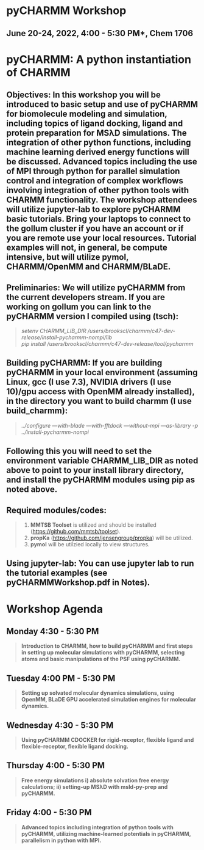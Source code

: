 # pyCHARMM Workshop
## June 20-24, 2022, 4:00 - 5:30 PM*, Chem 1706

# pyCHARMM: A python instantiation of CHARMM

## Objectives: In this workshop you will be introduced to basic setup and use of pyCHARMM for biomolecule modeling and simulation, including topics of ligand docking, ligand and protein preparation for MSλD simulations. The integration of other python functions, including machine learning derived energy functions will be discussed. Advanced topics including the use of MPI through python for parallel simulation control and integration of complex workflows involving integration of other python tools with CHARMM functionality. The workshop attendees will utilize jupyter-lab to explore pyCHARMM basic tutorials. Bring your laptops to connect to the gollum cluster if you have an account or if you are remote use your local resources. Tutorial examples will not, in general, be compute intensive, but will utilize pymol, CHARMM/OpenMM and CHARMM/BLaDE.

## Preliminaries: We will utilize pyCHARMM from the current developers stream. If you are working on gollum you can link to the pyCHARMM version I compiled using (tsch):
> _setenv CHARMM_LIB_DIR /users/brookscl/charmm/c47-dev-release/install-pycharmm-nompi/lib_<br>
>  _pip install /users/brookscl/charmm/c47-dev-release/tool/pycharmm_

## Building pyCHARMM: If you are building pyCHARMM in your local environment (assuming Linux, gcc (I use 7.3), NVIDIA drivers (I use 10)/gpu access with OpenMM already installed), in the directory you want to build charmm (I use build_charmm):
> _../configure —with-blade —with-fftdock —without-mpi —as-library -p ../install-pycharmm-nompi_

## Following this you will need to set the environment variable __CHARMM_LIB_DIR__ as noted above to point to your install library directory, and install the pyCHARMM modules using pip as noted above.

## Required modules/codes: 
> 1. __MMTSB Toolset__ is utilized and should be installed (https://github.com/mmtsb/toolset).
> 2. __propKa__ (https://github.com/jensengroup/propka) will be utilized.
> 3. __pymol__ will be utilzied locally to view structures.

## Using jupyter-lab: You can use jupyter lab to run the tutorial examples (see pyCHARMMWorkshop.pdf in Notes).

# Workshop Agenda

## Monday 4:30 - 5:30 PM 
> __Introduction to CHARMM, how to build pyCHARMM and first steps in setting up molecular simulations with pyCHARMM, selecting atoms and basic manipulations of the PSF using pyCHARMM.__
## Tuesday 4:00 PM - 5:30 PM 
> __Setting up solvated molecular dynamics simulations, using OpenMM, BLaDE GPU accelerated simulation engines for molecular dynamics.__
## Wednesday 4:30 - 5:30 PM 
> __Using pyCHARMM CDOCKER for rigid-receptor, flexible ligand and flexible-receptor, flexible ligand docking.__
## Thursday 4:00 - 5:30 PM 
> __Free energy simulations i) absolute solvation free energy calculations; ii) setting-up MSλD with msld-py-prep and pyCHARMM.__
## Friday 4:00 - 5:30 PM 
> __Advanced topics including integration of python tools with pyCHARMM, utilizing machine-learned potentials in pyCHARMM, parallelism in python with MPI.__
